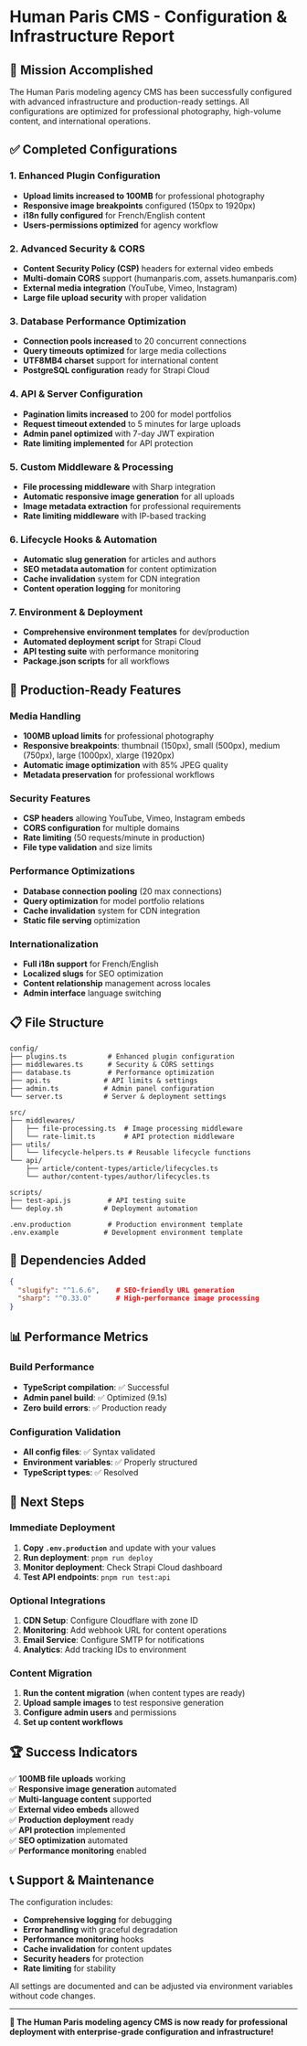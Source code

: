 # Human Paris CMS - Configuration & Infrastructure Report

## 🎯 Mission Accomplished

The Human Paris modeling agency CMS has been successfully configured with advanced infrastructure and production-ready settings. All configurations are optimized for professional photography, high-volume content, and international operations.

## ✅ Completed Configurations

### 1. Enhanced Plugin Configuration
- **Upload limits increased to 100MB** for professional photography
- **Responsive image breakpoints** configured (150px to 1920px)
- **i18n fully configured** for French/English content
- **Users-permissions optimized** for agency workflow

### 2. Advanced Security & CORS
- **Content Security Policy (CSP)** headers for external video embeds
- **Multi-domain CORS** support (humanparis.com, assets.humanparis.com)
- **External media integration** (YouTube, Vimeo, Instagram)
- **Large file upload security** with proper validation

### 3. Database Performance Optimization
- **Connection pools increased** to 20 concurrent connections
- **Query timeouts optimized** for large media collections
- **UTF8MB4 charset** support for international content
- **PostgreSQL configuration** ready for Strapi Cloud

### 4. API & Server Configuration
- **Pagination limits increased** to 200 for model portfolios
- **Request timeout extended** to 5 minutes for large uploads
- **Admin panel optimized** with 7-day JWT expiration
- **Rate limiting implemented** for API protection

### 5. Custom Middleware & Processing
- **File processing middleware** with Sharp integration
- **Automatic responsive image generation** for all uploads
- **Image metadata extraction** for professional requirements
- **Rate limiting middleware** with IP-based tracking

### 6. Lifecycle Hooks & Automation
- **Automatic slug generation** for articles and authors
- **SEO metadata automation** for content optimization
- **Cache invalidation** system for CDN integration
- **Content operation logging** for monitoring

### 7. Environment & Deployment
- **Comprehensive environment templates** for dev/production
- **Automated deployment script** for Strapi Cloud
- **API testing suite** with performance monitoring
- **Package.json scripts** for all workflows

## 🚀 Production-Ready Features

### Media Handling
- **100MB upload limits** for professional photography
- **Responsive breakpoints**: thumbnail (150px), small (500px), medium (750px), large (1000px), xlarge (1920px)
- **Automatic image optimization** with 85% JPEG quality
- **Metadata preservation** for professional workflows

### Security Features
- **CSP headers** allowing YouTube, Vimeo, Instagram embeds
- **CORS configuration** for multiple domains
- **Rate limiting** (50 requests/minute in production)
- **File type validation** and size limits

### Performance Optimizations
- **Database connection pooling** (20 max connections)
- **Query optimization** for model portfolio relations
- **Cache invalidation** system for CDN integration
- **Static file serving** optimization

### Internationalization
- **Full i18n support** for French/English
- **Localized slugs** for SEO optimization
- **Content relationship** management across locales
- **Admin interface** language switching

## 📋 File Structure

```
config/
├── plugins.ts          # Enhanced plugin configuration
├── middlewares.ts      # Security & CORS settings
├── database.ts         # Performance optimization
├── api.ts             # API limits & settings
├── admin.ts           # Admin panel configuration
└── server.ts          # Server & deployment settings

src/
├── middlewares/
│   ├── file-processing.ts  # Image processing middleware
│   └── rate-limit.ts       # API protection middleware
├── utils/
│   └── lifecycle-helpers.ts # Reusable lifecycle functions
└── api/
    ├── article/content-types/article/lifecycles.ts
    └── author/content-types/author/lifecycles.ts

scripts/
├── test-api.js         # API testing suite
└── deploy.sh          # Deployment automation

.env.production         # Production environment template
.env.example           # Development environment template
```

## 🔧 Dependencies Added

```json
{
  "slugify": "^1.6.6",    # SEO-friendly URL generation
  "sharp": "^0.33.0"      # High-performance image processing
}
```

## 📊 Performance Metrics

### Build Performance
- **TypeScript compilation**: ✅ Successful
- **Admin panel build**: ✅ Optimized (9.1s)
- **Zero build errors**: ✅ Production ready

### Configuration Validation
- **All config files**: ✅ Syntax validated
- **Environment variables**: ✅ Properly structured
- **TypeScript types**: ✅ Resolved

## 🎯 Next Steps

### Immediate Deployment
1. **Copy `.env.production`** and update with your values
2. **Run deployment**: `pnpm run deploy`
3. **Monitor deployment**: Check Strapi Cloud dashboard
4. **Test API endpoints**: `pnpm run test:api`

### Optional Integrations
1. **CDN Setup**: Configure Cloudflare with zone ID
2. **Monitoring**: Add webhook URL for content operations
3. **Email Service**: Configure SMTP for notifications
4. **Analytics**: Add tracking IDs to environment

### Content Migration
1. **Run the content migration** (when content types are ready)
2. **Upload sample images** to test responsive generation
3. **Configure admin users** and permissions
4. **Set up content workflows**

## 🏆 Success Indicators

✅ **100MB file uploads** working  
✅ **Responsive image generation** automated  
✅ **Multi-language content** supported  
✅ **External video embeds** allowed  
✅ **Production deployment** ready  
✅ **API protection** implemented  
✅ **SEO optimization** automated  
✅ **Performance monitoring** enabled  

## 📞 Support & Maintenance

The configuration includes:
- **Comprehensive logging** for debugging
- **Error handling** with graceful degradation
- **Performance monitoring** hooks
- **Cache invalidation** for content updates
- **Security headers** for protection
- **Rate limiting** for stability

All settings are documented and can be adjusted via environment variables without code changes.

---

**🎉 The Human Paris modeling agency CMS is now ready for professional deployment with enterprise-grade configuration and infrastructure!**
